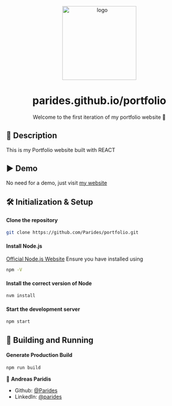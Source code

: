 <div align="center">
  <img alt="logo" src="https://user-images.githubusercontent.com/22644663/130369967-f7ca31d8-3859-4bea-b8dd-d9f4f6332c3c.png" width="200"/>
  <h1>parides.github.io/portfolio</h1>
  <p>Welcome to the first iteration of my portfolio website 👋</p>
</div>

## 📰 Description
This is my Portfolio website built with REACT

## ▶ Demo
No need for a demo, just visit <a href="https://parides.github.io/portfolio/" target="_blank">my website</a>

## 🛠 Initialization & Setup 

#### Clone the repository

```sh
git clone https://github.com/Parides/portfolio.git
```
#### Install Node.js
[Official Node.js Website](https://nodejs.org/en/)
Ensure you have installed using
```sh
npm -V
```
#### Install the correct version of Node
```sh
nvm install
```
#### Start the development server
```sh
npm start
```

## 🚀 Building and Running

#### Generate Production Build
```sh
npm run build
```
<!---
## 🎨 Color Reference
TO BE ADDED LATER

| Color          | Hex                                                                |
| -------------- | ------------------------------------------------------------------ |
| Navy           | ![#0a192f](https://via.placeholder.com/10/0a192f?text=+) `#0a192f` |
| Light Navy     | ![#112240](https://via.placeholder.com/10/0a192f?text=+) `#112240` |
| Lightest Navy  | ![#233554](https://via.placeholder.com/10/303C55?text=+) `#233554` |
| Slate          | ![#8892b0](https://via.placeholder.com/10/8892b0?text=+) `#8892b0` |
| Light Slate    | ![#a8b2d1](https://via.placeholder.com/10/a8b2d1?text=+) `#a8b2d1` |
| Lightest Slate | ![#ccd6f6](https://via.placeholder.com/10/ccd6f6?text=+) `#ccd6f6` |
| White          | ![#e6f1ff](https://via.placeholder.com/10/e6f1ff?text=+) `#e6f1ff` |
| Green          | ![#64ffda](https://via.placeholder.com/10/64ffda?text=+) `#64ffda` |
-->

👤 **Andreas Paridis**

* Github: [@Parides](https://github.com/Parides)
* LinkedIn: [@parides](https://linkedin.com/in/parides)
